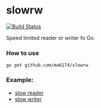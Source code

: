 # slowrw

[![Build Status](https://travis-ci.org/ma6174/slowrw.svg?branch=master)](https://travis-ci.org/ma6174/slowrw)

Speed limited reader or writer fo Go.

### How to use
```
go get github.com/ma6174/slowrw
```

### Example:

- [slow reader](example/simple_reader/simple_reader.go)
- [slow writer](example/simple_writer/simple_writer.go)
